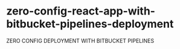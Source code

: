 # zero-config-react-app-with-bitbucket-pipelines-deployment
ZERO CONFIG DEPLOYMENT WITH BITBUCKET PIPELINES
